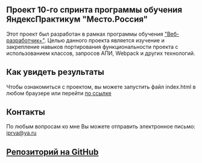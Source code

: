 ## Проект 10-го спринта программы обучения ЯндексПрактикум "Место.Россия"

Этот проект был разработан в рамках программы обучения ["Веб-разработчик+"](https://praktikum.yandex.ru/promo/long-courses/web).
Целью данного проекта является изучение и закрепление навыков портирования функциональности проекта с использованием классов, запросов АПИ, Webpack и других технологий.

## Как увидеть результаты

Чтобы ознакомиться с проектом, вы можете запустить файл index.html в любом браузере или перейти [по ссылке](https://viktor-ryabov.github.io/mesto/)

## Контакты

По любым вопросам ко мне Вы можете отправить электронное письмо: iprva@ya.ru

## [Репозиторий на GitHub](https://github.com/Viktor-Ryabov/mesto.git)
